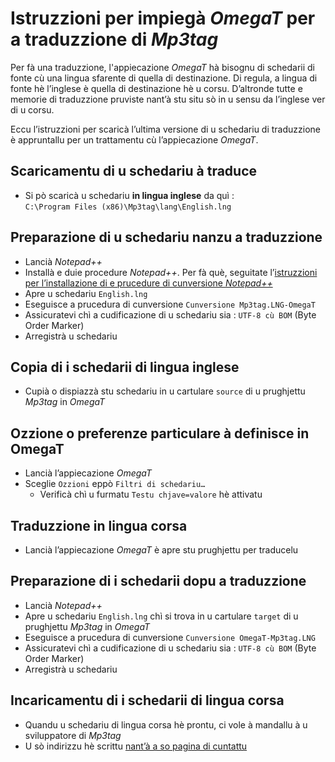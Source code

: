 # Istruzzioni per impiegà _OmegaT_ per a traduzzione di _Mp3tag_

Per fà una traduzzione, l'appiecazione _OmegaT_ hà bisognu di schedarii di fonte cù una lingua sfarente di quella di destinazione. Di regula, a lingua di fonte hè l’inglese è quella di destinazione hè u corsu. D’altronde tutte e memorie di traduzzione pruviste nant’à stu situ sò in u sensu da l’inglese ver di u corsu.

Eccu l’istruzzioni per scaricà l’ultima versione di u schedariu di traduzzione è appruntallu per un trattamentu cù l’appiecazione _OmegaT_.

## Scaricamentu di u schedariu à traduce

- Si pò scaricà u schedariu __in lingua inglese__ da quì :  
  `C:\Program Files (x86)\Mp3tag\lang\English.lng`

## Preparazione di u schedariu nanzu a traduzzione

- Lancià _Notepad++_
- Installà e duie procedure _Notepad++_. Per fà què, seguitate l’[istruzzioni per l’installazione di e prucedure di cunversione _Notepad++_](Cunversion.md)
- Apre u schedariu `English.lng`
- Eseguisce a prucedura di cunversione `Cunversione Mp3tag.LNG-OmegaT`
- Assicuratevi chì a cudificazione di u schedariu sia : `UTF-8 cù BOM` (Byte Order Marker)
- Arregistrà u schedariu

## Copia di i schedarii di lingua inglese

- Cupià o dispiazzà stu schedariu in u cartulare `source` di u prughjettu _Mp3tag_ in _OmegaT_

## Ozzione o preferenze particulare à definisce in OmegaT

- Lancià l’appiecazione _OmegaT_
- Sceglie `Ozzioni` eppò `Filtri di schedariu…`
  - Verificà chì u furmatu `Testu chjave=valore` hè attivatu

## Traduzzione in lingua corsa

- Lancià l’appiecazione _OmegaT_ è apre stu prughjettu per traducelu

## Preparazione di i schedarii dopu a traduzzione

- Lancià _Notepad++_
- Apre u schedariu `English.lng` chì si trova in u cartulare `target` di u prughjettu _Mp3tag_ in _OmegaT_
- Eseguisce a prucedura di cunversione `Cunversione OmegaT-Mp3tag.LNG`
- Assicuratevi chì a cudificazione di u schedariu sia : `UTF-8 cù BOM` (Byte Order Marker)
- Arregistrà u schedariu

## Incaricamentu di i schedarii di lingua corsa
- Quandu u schedariu di lingua corsa hè prontu, ci vole à mandallu à u sviluppatore di _Mp3tag_
- U sò indirizzu hè scrittu [nant’à a so pagina di cuntattu](https://www.mp3tag.de/en/contact.html)
